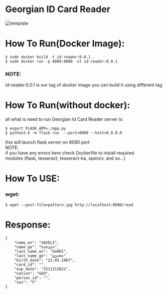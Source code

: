 # Georgian ID Card Reader #
![template](https://i.ibb.co/S6dpm5w/id-template-front.png)

# How To Run(Docker Image): #
```console
$ sudo docker build -t id-reader:0.0.1 .
$ sudo docker run -p 8080:8080 -it id-reader:0.0.1
```
### NOTE: ###
id-reader:0.0.1 is our tag of docker image you can build it using different tag 

# How To Run(without docker): #
all what is need to run Georgian Id Card Reader server is:  
```console
$ export FLASK_APP=./app.py  
$ python3.6 -m flask run  --port=8080 --host=0.0.0.0
```
this will launch flask server on 8080 port  
NOTE:  
    if you have any errors here check Dockerfile to install required  
    modules (flask, tesseract, tesseract-ka, opencv, and so...)  

# How To USE: #
### wget: ###
```console
$ wget --post-file=pattern.jpg http://localhost:8080/read
```

# Response: #
```
{
    "name_en": "SAXELI",
    "name_ge": "სახელი",
    "last_name_en": "GVARI",
    "last_name_ge": "გვარი"
    "birth_date": "23.05.1967", 
    "card_id": "", 
    "exp_date": "1511212021",
    "nation": "GEO", 
    "person_id": "", 
    "sex": "F"
}
```